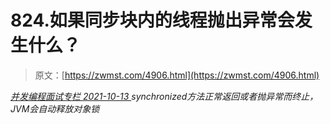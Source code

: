 <!--yml
category: 未分类
date: 0001-01-01 00:00:00
--->

# 824.如果同步块内的线程抛出异常会发⽣什么？

> 原文：[https://zwmst.com/4906.html](https://zwmst.com/4906.html)

   [ *并发编程面试专栏* ](https://zwmst.com/%e5%b9%b6%e5%8f%91%e7%bc%96%e7%a8%8b%e9%9d%a2%e8%af%95%e4%b8%93%e6%a0%8f)*[ <time datetime="2021-10-13T22:59:12+08:00"> 2021-10-13 </time> ](https://zwmst.com/4906.html)  synchronized⽅法正常返回或者抛异常⽽终⽌，JVM会⾃动释放对象锁*